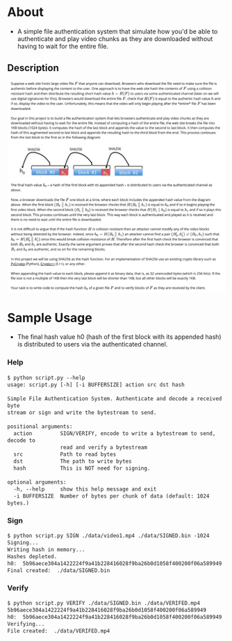 # About
- A simple file authentication system that simulate how you'd be able to authenticate and play video chunks as they are downloaded without having to wait for the entire file.

## Description
![Simple File Authentication System](./data/task.png)

# Sample Usage
- The final hash value h0 (hash of the first block with its appended hash) is distributed to users via the authenticated channel.

### Help
```
$ python script.py --help
usage: script.py [-h] [-i BUFFERSIZE] action src dst hash

Simple File Authentication System. Authenticate and decode a received byte
stream or sign and write the bytestream to send.

positional arguments:
  action         SIGN/VERIFY, encode to write a bytestream to send, decode to
                 read and verify a bytestream
  src            Path to read bytes
  dst            The path to write bytes
  hash           This is NOT need for signing.

optional arguments:
  -h, --help     show this help message and exit
  -i BUFFERSIZE  Number of bytes per chunk of data (default: 1024 bytes.)
```

### Sign
```
$ python script.py SIGN ./data/video1.mp4 ./data/SIGNED.bin -1024
Signing...
Writing hash in memory...
Hashes depleted.
h0:  5b96aece304a1422224f9a41b228416028f9ba26b0d1058f400200f06a589949
Final created:  ./data/SIGNED.bin
```

### Verify
```
$ python script.py VERIFY ./data/SIGNED.bin ./data/VERIFED.mp4 5b96aece304a1422224f9a41b228416028f9ba26b0d1058f400200f06a589949
h0:  5b96aece304a1422224f9a41b228416028f9ba26b0d1058f400200f06a589949
Verifying...
File created:  ./data/VERIFED.mp4
```
